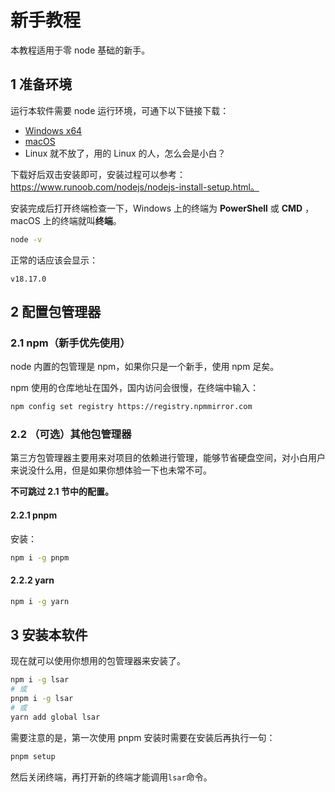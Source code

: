 # 新手教程

本教程适用于零 node 基础的新手。

## 1 准备环境

运行本软件需要 node 运行环境，可通下以下链接下载：

- [Windows x64](https://registry.npmmirror.com/-/binary/node/latest-v18.x/node-v18.17.0-x64.msi)
- [macOS](https://registry.npmmirror.com/-/binary/node/latest-v18.x/node-v18.17.0.pkg)
- Linux 就不放了，用的 Linux 的人，怎么会是小白？

下载好后双击安装即可，安装过程可以参考：https://www.runoob.com/nodejs/nodejs-install-setup.html。

安装完成后打开终端检查一下，Windows 上的终端为 **PowerShell** 或 **CMD** ，macOS 上的终端就叫**终端**。

```bash
node -v
```

正常的话应该会显示：

```
v18.17.0
```

## 2 配置包管理器

### 2.1 npm（新手优先使用）

node 内置的包管理是 npm，如果你只是一个新手，使用 npm 足矣。

npm 使用的仓库地址在国外，国内访问会很慢，在终端中输入：

```bash
npm config set registry https://registry.npmmirror.com
```

### 2.2 （可选）其他包管理器

第三方包管理器主要用来对项目的依赖进行管理，能够节省硬盘空间，对小白用户来说没什么用，但是如果你想体验一下也未常不可。

**不可跳过 2.1 节中的配置。**

#### 2.2.1 pnpm

安装：

```bash
npm i -g pnpm
```

#### 2.2.2 yarn

```bash
npm i -g yarn
```

## 3 安装本软件

现在就可以使用你想用的包管理器来安装了。

```bash
npm i -g lsar
# 或
pnpm i -g lsar
# 或
yarn add global lsar
```

需要注意的是，第一次使用 pnpm 安装时需要在安装后再执行一句：

```bash
pnpm setup
```

然后关闭终端，再打开新的终端才能调用`lsar`命令。
